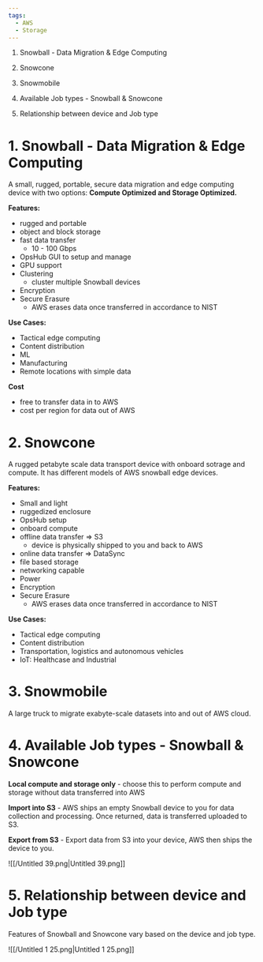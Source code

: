 ```yaml
---
tags:
  - AWS
  - Storage
---
```

1. Snowball - Data Migration & Edge Computing

2. Snowcone

3. Snowmobile

4. Available Job types - Snowball & Snowcone

5. Relationship between device and Job type

# 1. Snowball - Data Migration & Edge Computing

A small, rugged, portable, secure data migration and edge computing device with two options: **Compute Optimized and Storage Optimized.**

  

**Features:**

- rugged and portable
- object and block storage
- fast data transfer
    - 10 - 100 Gbps
- OpsHub GUI to setup and manage
- GPU support
- Clustering
    - cluster multiple Snowball devices
- Encryption
- Secure Erasure
    - AWS erases data once transferred in accordance to NIST

**Use Cases:**

- Tactical edge computing
- Content distribution
- ML
- Manufacturing
- Remote locations with simple data

**Cost**

- free to transfer data in to AWS
- cost per region for data out of AWS

# 2. Snowcone

A rugged petabyte scale data transport device with onboard sotrage and compute. It has different models of AWS snowball edge devices.

**Features:**

- Small and light
- ruggedized enclosure
- OpsHub setup
- onboard compute
- offline data transfer ⇒ S3
    - device is physically shipped to you and back to AWS
- online data transfer ⇒ DataSync
- file based storage
- networking capable
- Power
- Encryption
- Secure Erasure
    - AWS erases data once transferred in accordance to NIST

**Use Cases:**

- Tactical edge computing
- Content distribution
- Transportation, logistics and autonomous vehicles
- IoT: Healthcase and Industrial

# 3. Snowmobile

A large truck to migrate exabyte-scale datasets into and out of AWS cloud.

  

# 4. Available Job types - Snowball & Snowcone

**Local compute and storage only** - choose this to perform compute and storage without data transferred into AWS

**Import into S3** - AWS ships an empty Snowball device to you for data collection and processing. Once returned, data is transferred uploaded to S3.

**Export from S3** - Export data from S3 into your device, AWS then ships the device to you.

![[/Untitled 39.png|Untitled 39.png]]

# 5. Relationship between device and Job type

Features of Snowball and Snowcone vary based on the device and job type.

![[/Untitled 1 25.png|Untitled 1 25.png]]